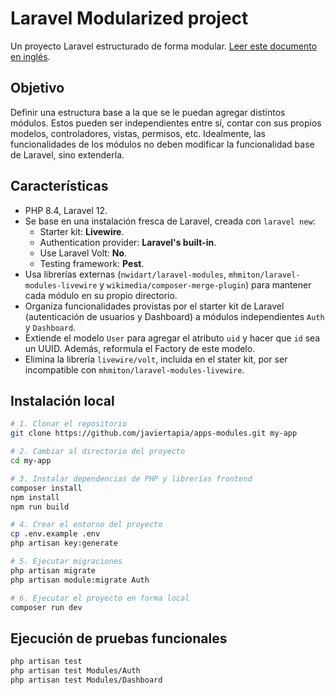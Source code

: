 # Laravel Modularized project

Un proyecto Laravel estructurado de forma modular. [Leer este documento en inglés](README.md).

## Objetivo

Definir una estructura base a la que se le puedan agregar distintos módulos. Estos pueden ser independientes entre sí, contar con sus propios modelos, controladores, vistas, permisos, etc. Idealmente, las funcionalidades de los módulos no deben modificar la funcionalidad base de Laravel, sino extenderla.

## Características

- PHP 8.4, Laravel 12.
- Se base en una instalación fresca de Laravel, creada con `laravel new`:
    - Starter kit: **Livewire**.
    - Authentication provider: **Laravel's built-in**.
    - Use Laravel Volt: **No**.
    - Testing framework: **Pest**.
- Usa librerías externas (`nwidart/laravel-modules`, `mhmiton/laravel-modules-livewire` y `wikimedia/composer-merge-plugin`) para mantener cada módulo en su propio directorio.
- Organiza funcionalidades provistas por el starter kit de Laravel (autenticación de usuarios y Dashboard) a módulos independientes `Auth` y `Dashboard`.
- Extiende el modelo `User` para agregar el atributo `uid` y hacer que `id` sea un UUID. Además, reformula el Factory de este modelo.
- Elimina la librería `livewire/volt`, incluida en el stater kit, por ser incompatible con `mhmiton/laravel-modules-livewire`.

## Instalación local

```bash
# 1. Clonar el repositorio
git clone https://github.com/javiertapia/apps-modules.git my-app

# 2. Cambiar al directorio del proyecto
cd my-app

# 3. Instalar dependencias de PHP y librerías frontend
composer install
npm install
npm run build

# 4. Crear el entorno del proyecto
cp .env.example .env
php artisan key:generate

# 5. Ejecutar migraciones
php artisan migrate
php artisan module:migrate Auth

# 6. Ejecutar el proyecto en forma local
composer run dev
```

## Ejecución de pruebas funcionales

```bash
php artisan test
php artisan test Modules/Auth
php artisan test Modules/Dashboard
```
